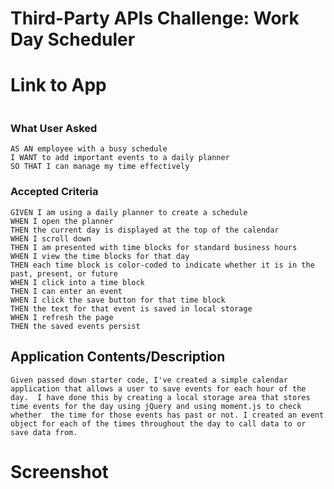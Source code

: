# Third-Party APIs Challenge: Work Day Scheduler



# Link to App
```
```
 
### What User Asked
```
AS AN employee with a busy schedule
I WANT to add important events to a daily planner
SO THAT I can manage my time effectively
```
### Accepted Criteria 
```
GIVEN I am using a daily planner to create a schedule
WHEN I open the planner
THEN the current day is displayed at the top of the calendar
WHEN I scroll down
THEN I am presented with time blocks for standard business hours
WHEN I view the time blocks for that day
THEN each time block is color-coded to indicate whether it is in the past, present, or future
WHEN I click into a time block
THEN I can enter an event
WHEN I click the save button for that time block
THEN the text for that event is saved in local storage
WHEN I refresh the page
THEN the saved events persist
```


## Application Contents/Description
`
Given passed down starter code, I've created a simple calendar application that allows a user to save events for each hour of the day. 
I have done this by creating a local storage area that stores time events for the day using jQuery and using moment.js to check whether 
the time for those events has past or not. I created an event object for each of the times throughout the day to call data to or save data from. 
`

# Screenshot
```
```

